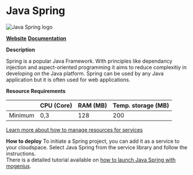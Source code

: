 ﻿# Java Spring

![Java Spring logo](https://api.mogenius.com/file/id/bb80c7d4-3830-4d0a-95bb-fc92007b0940)

**[Website](https://spring.io/)**
[**Documentation**](https://spring.io/guides)

**Description**

Spring is a popular Java Framework. With principles like dependancy injection and aspect-oriented programming it aims to reduce complexitiy in developing on the Java platform. Spring can be used by any Java application but it is often used for web applications.

**Resource Requirements**

||CPU (Core)|RAM (MB)  |Temp. storage (MB)|
|--|--|--|--|
| Minimum | 0,3 |128| 200 |

[Learn more about how to manage resources for services](./../cloud-management/resource-management.md)

**How to deploy**
To initiate a Spring project, you can add it as a service to your cloudspace. Select Java Spring from the service library and follow the instructions.  
There is a detailed tutorial available on [how to launch Java Spring with mogenius](./../tutorials/how-to-deploy-java-spring-to-the-cloud.md).

